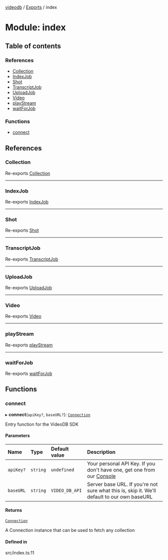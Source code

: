[videodb](../README.md) / [Exports](../modules.md) / index

# Module: index

## Table of contents

### References

- [Collection](index.md#collection)
- [IndexJob](index.md#indexjob)
- [Shot](index.md#shot)
- [TranscriptJob](index.md#transcriptjob)
- [UploadJob](index.md#uploadjob)
- [Video](index.md#video)
- [playStream](index.md#playstream)
- [waitForJob](index.md#waitforjob)

### Functions

- [connect](index.md#connect)

## References

### Collection

Re-exports [Collection](../classes/core_collection.Collection.md)

___

### IndexJob

Re-exports [IndexJob](../classes/utils_job.IndexJob.md)

___

### Shot

Re-exports [Shot](../classes/core_shot.Shot.md)

___

### TranscriptJob

Re-exports [TranscriptJob](../classes/utils_job.TranscriptJob.md)

___

### UploadJob

Re-exports [UploadJob](../classes/utils_job.UploadJob.md)

___

### Video

Re-exports [Video](../classes/core_video.Video.md)

___

### playStream

Re-exports [playStream](utils.md#playstream)

___

### waitForJob

Re-exports [waitForJob](utils.md#waitforjob)

## Functions

### connect

▸ **connect**(`apiKey?`, `baseURL?`): [`Connection`](../classes/core_connection.Connection.md)

Entry function for the VideoDB SDK

#### Parameters

| Name | Type | Default value | Description |
| :------ | :------ | :------ | :------ |
| `apiKey?` | `string` | `undefined` | Your personal API Key. If you don't have one, get one from our [Console](https://console.videodb.io) |
| `baseURL` | `string` | `VIDEO_DB_API` | Server base URL. If you're not sure what this is, skip it. We'll default to our own baseURL |

#### Returns

[`Connection`](../classes/core_connection.Connection.md)

A Connection instance that can be used to fetch any collection

#### Defined in

src/index.ts:11
